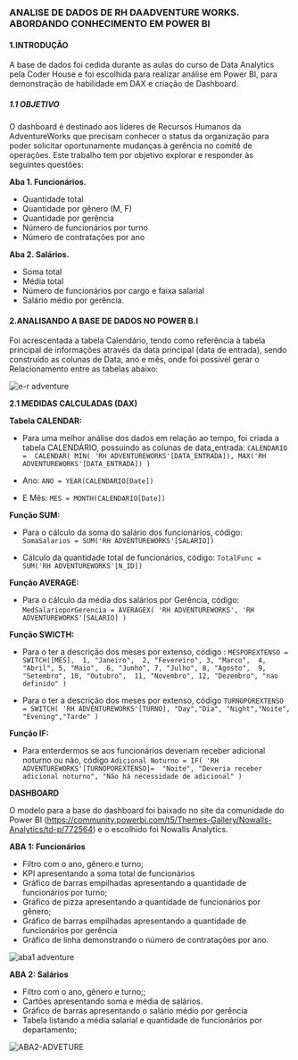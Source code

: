 ### **ANALISE DE DADOS DE RH DAADVENTURE WORKS. ABORDANDO CONHECIMENTO EM POWER BI**

#### **1.INTRODUÇÃO**

A base de dados foi cedida durante as aulas do curso de Data Analytics pela Coder House e foi escolhida para realizar análise em Power BI, para demonstração de habilidade em DAX e criação de Dashboard.

##### **1.1 OBJETIVO**
O dashboard é destinado aos líderes de Recursos Humanos da AdventureWorks que precisam conhecer o status da organização para poder solicitar oportunamente mudanças à gerência no comitê de operações.  Este trabalho tem por objetivo explorar e responder às seguintes questões:

**Aba 1. Funcionários.**
* Quantidade total
* Quantidade por gênero (M, F)
* Quantidade por gerência
* Número de funcionários por turno
* Número de contratações por ano

**Aba 2. Salários.**
* Soma total
* Média total
* Número de funcionários por cargo e faixa salarial
* Salário médio por gerência.


 #### **2.ANALISANDO A BASE DE DADOS NO POWER B.I**

Foi acrescentada a tabela Calendário, tendo como referência à tabela principal de informações através da data principal (data de entrada), sendo construído as colunas de Data, ano e mês, onde foi possível gerar o Relacionamento entre as tabelas abaixo:

![e-r adventure](https://user-images.githubusercontent.com/112497138/196554255-b413bf52-6384-4827-8c9e-2e0524f201ff.jpeg)

**2.1  MEDIDAS CALCULADAS (DAX)**

**Tabela CALENDAR:**
* Para uma melhor análise dos dados em relação ao tempo, foi criada a tabela CALENDÁRIO, possuindo as colunas de data_entrada:
`CALENDARIO = 
CALENDAR(
MIN(
'RH ADVENTUREWORKS'[DATA_ENTRADA]),
MAX('RH ADVENTUREWORKS'[DATA_ENTRADA])
)`
 
* Ano: `ANO = YEAR(CALENDARIO[Date])`

* E Mês: `MES = MONTH(CALENDARIO[Date])`

**Função SUM:**
* Para o cálculo da soma do salário dos funcionários, código: 
`SomaSalarios = SUM('RH ADVENTUREWORKS'[SALARIO])`
 
* Cálculo da quantidade total de funcionários, código: 
`TotalFunc = SUM('RH ADVENTUREWORKS'[N_ID])`

**Função AVERAGE:**
* Para o cálculo da média dos salários por Gerência, código: 
`MedSalarioporGerencia =
 AVERAGEX(
'RH ADVENTUREWORKS',
'RH ADVENTUREWORKS'[SALARIO]
)`

**Função SWICTH:**
* Para o ter a descrição dos meses por extenso, código : 
`MESPOREXTENSO = SWITCH([MES], 
    1, "Janeiro", 
    2, "Fevereiro",
    3, "Marco", 
    4, "Abril",
    5, "Maio", 
    6, "Junho",
    7, "Julho",
    8, "Agosto", 
    9, "Setembro",
     10, "Outubro", 
    11, "Novembro",
     12, "Dezembro",
    "nao definido"
    )`
    
 * Para o ter a descrição dos meses por extenso, código 
 `TURNOPOREXTENSO = SWITCH(
 'RH ADVENTUREWORKS'[TURNO],
"Day","Dia",
"Night","Noite",
"Evening","Tarde"
)`

**Função IF:**
* Para enterdermos se aos funcionários deveriam receber adicional noturno ou não, código 
`Adicional Noturno = IF(
    'RH ADVENTUREWORKS'[TURNOPOREXTENSO]= 
    "Noite", "Deveria receber adicional noturno", "Não há necessidade de adicional"
    )`

   
**DASHBOARD**

O modelo para a base do dashboard foi baixado no site da comunidade do Power BI (https://community.powerbi.com/t5/Themes-Gallery/Nowalls-Analytics/td-p/772564) e o escolhido foi Nowalls Analytics.

**ABA 1: Funcionários**

* Filtro com o ano, gênero e turno;
* KPI apresentando a soma total de funcionários
* Gráfico de barras empilhadas apresentando a quantidade de funcionários por turno;
* Gráfico de  pizza apresentando a quantidade de funcionários por gênero;
* Gráfico de barras empilhadas apresentando a quantidade de funcionários por gerência 
* Gráfico de linha demonstrando o número de contratações por ano.

![aba1 adventure](https://user-images.githubusercontent.com/112497138/197027992-a3e77dcb-5e0b-4f99-bf2a-e9418e2c324b.jpeg)


**ABA 2: Salários**

* Filtro com o ano, gênero e turno;;
* Cartões apresentando soma e média de salários.
* Gráfico de barras apresentando o salário médio por gerência
* Tabela listando a média salarial e quantidade de funcionários por departamento;


![ABA2-ADVETURE](https://user-images.githubusercontent.com/112497138/197030923-24c9ad6b-5096-4463-974a-98d4265c9fb3.jpeg)


